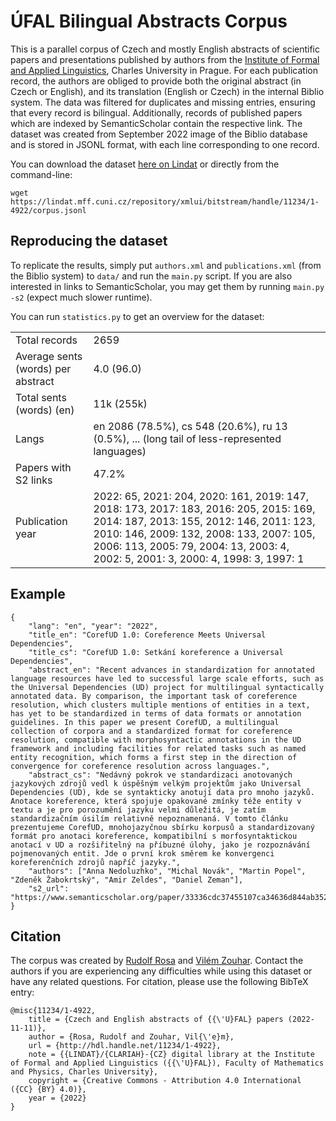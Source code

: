 # ÚFAL Bilingual Abstracts Corpus

This is a parallel corpus of Czech and mostly English abstracts of scientific papers and presentations published by authors from the [Institute of Formal and Applied Linguistics](https://ufal.mff.cuni.cz/), Charles University in Prague.
For each publication record, the authors are obliged to provide both the original abstract (in Czech or English), and its translation (English or Czech) in the internal Biblio system.
The data was filtered for duplicates and missing entries, ensuring that every record is bilingual.
Additionally, records of published papers which are indexed by SemanticScholar contain the respective link.
The dataset was created from September 2022 image of the Biblio database and is stored in JSONL format, with each line corresponding to one record.

You can download the dataset [here on Lindat](https://lindat.mff.cuni.cz/repository/xmlui/handle/11234/1-4922) or directly from the command-line:

```
wget https://lindat.mff.cuni.cz/repository/xmlui/bitstream/handle/11234/1-4922/corpus.jsonl
```

## Reproducing the dataset

To replicate the results, simply put `authors.xml` and `publications.xml` (from the Biblio system) to `data/` and run the `main.py` script.
If you are also interested in links to SemanticScholar, you may get them by running `main.py -s2` (expect much slower runtime).

You can run `statistics.py` to get an overview for the dataset:

|||
|-|-|
|Total records                      | 2659  |
|Average sents (words) per abstract | 4.0 (96.0)  |
|Total sents (words) (en)           | 11k (255k)  |
|Langs                              | en 2086 (78.5%), cs 548 (20.6%), ru 13 (0.5%), ... (long tail of less-represented languages)  |
|Papers with S2 links               | 47.2%  |
|Publication year                   | 2022: 65, 2021: 204, 2020: 161, 2019: 147, 2018: 173, 2017: 183, 2016: 205, 2015: 169, 2014: 187, 2013: 155, 2012: 146, 2011: 123, 2010: 146, 2009: 132, 2008: 133, 2007: 105, 2006:  113, 2005: 79, 2004: 13, 2003: 4, 2002: 5, 2001: 3, 2000: 4, 1998: 3, 1997: 1 |

## Example

```
{
    "lang": "en", "year": "2022",
    "title_en": "CorefUD 1.0: Coreference Meets Universal Dependencies",
    "title_cs": "CorefUD 1.0: Setkání koreference a Universal Dependencies",
    "abstract_en": "Recent advances in standardization for annotated language resources have led to successful large scale efforts, such as the Universal Dependencies (UD) project for multilingual syntactically annotated data. By comparison, the important task of coreference resolution, which clusters multiple mentions of entities in a text, has yet to be standardized in terms of data formats or annotation guidelines. In this paper we present CorefUD, a multilingual collection of corpora and a standardized format for coreference resolution, compatible with morphosyntactic annotations in the UD framework and including facilities for related tasks such as named entity recognition, which forms a first step in the direction of convergence for coreference resolution across languages.",
    "abstract_cs": "Nedávný pokrok ve standardizaci anotovaných jazykových zdrojů vedl k úspěšným velkým projektům jako Universal Dependencies (UD), kde se syntakticky anotují data pro mnoho jazyků. Anotace koreference, která spojuje opakované zmínky téže entity v textu a je pro porozumění jazyku velmi důležitá, je zatím standardizačním úsilím relativně nepoznamenaná. V tomto článku prezentujeme CorefUD, mnohojazyčnou sbírku korpusů a standardizovaný formát pro anotaci koreference, kompatibilní s morfosyntaktickou anotací v UD a rozšiřitelný na příbuzné úlohy, jako je rozpoznávání pojmenovaných entit. Jde o první krok směrem ke konvergenci koreferenčních zdrojů napříč jazyky.", 
    "authors": ["Anna Nedoluzhko", "Michal Novák", "Martin Popel", "Zdeněk Žabokrtský", "Amir Zeldes", "Daniel Zeman"],
    "s2_url": "https://www.semanticscholar.org/paper/33336cdc37455107ca34636d844ab352e410eb1a/"
}
```

## Citation

The corpus was created by [Rudolf Rosa](mailto:rosa@ufal.mff.cuni.cz) and [Vilém Zouhar](mailto:vzouhar@inf.ethz.ch).
Contact the authors if you are experiencing any difficulties while using this dataset or have any related questions. 
For citation, please use the following BibTeX entry:

```
@misc{11234/1-4922,
    title = {Czech and English abstracts of {{\'U}FAL} papers (2022-11-11)},
    author = {Rosa, Rudolf and Zouhar, Vil{\'e}m},
    url = {http://hdl.handle.net/11234/1-4922},
    note = {{LINDAT}/{CLARIAH}-{CZ} digital library at the Institute of Formal and Applied Linguistics ({{\'U}FAL}), Faculty of Mathematics and Physics, Charles University},
    copyright = {Creative Commons - Attribution 4.0 International ({CC} {BY} 4.0)},
    year = {2022}
}
```
